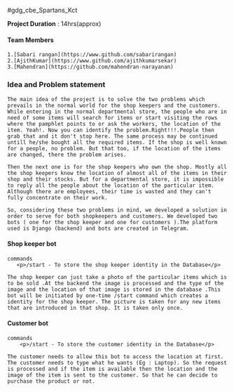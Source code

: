 #gdg_cbe_Spartans_Kct

**Project Duration** : 14hrs(approx)

#### Team Members  
    1.[Sabari rangan](https://www.github.com/sabarirangan)
    2.[AjithKumar](https://www.github.com/ajithkumarsekar)
    3.[Mahendran](https://github.com/mahendran-narayanan)

### Idea and Problem statement  
	The main idea of the project is to solve the two problems which prevails in the normal world for the shop keepers and the customers. While entering in the normal departmental store, the people who are in need of some items will search for items or start visiting the rows where the pamphlet points to or ask the workers, the location of the item. Yeah!. Now you can identify the problem.Right!!!.People then grab that and it don't stop here. The same process may be continued untill he/she bought all the required items. If the shop is well known for a people, no problem. But that too, if the location of the items are changed, there the problem arises.

	Then the next one is for the shop keepers who own the shop. Mostly all the shop keepers know the location of almost all of the items in their shop and their stocks. But for a departmental store, it is impossible to reply all the people about the location of the particular item. Although there are employees, their time is wasted and they can't fully concentrate on their work.

	So, considering these two problems in mind, we developed a solution in order to serve for both shopkeepers and customers. We developed two bots ( one for the shop keeper and one for customers ).The platform used is Django (backend) and bots are created in Telegram.

#### Shop keeper bot

    commands
       <p>/start - To store the shop keeper identity in the Database</p>

    The shop keeper can just take a photo of the particular items which is to be sold .At the backend the image is processed and the type of the image and the location of that image is stored in the database .This bot will be initiated by one-time /start command which creates a identity for the shop keeper. The picture is taken for any new items that are introduced in that shop. It is taken only once.

#### Customer bot

    commands
        <p>/start - To store the customer identity in the Database</p>

    The customer needs to allow this bot to access the location at first. The customer needs to type what he wants (Eg : Laptop). So the request is processed and if the item is available then the location and the image of the item is sent to the customer. So that he can decide to purchase the product or not.